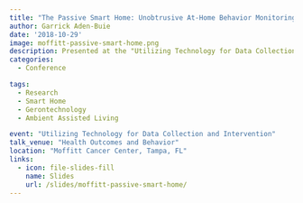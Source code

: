 ```yaml
---
title: "The Passive Smart Home: Unobtrusive At-Home Behavior Monitoring"
author: Garrick Aden-Buie
date: '2018-10-29'
image: moffitt-passive-smart-home.png
description: Presented at the "Utilizing Technology for Data Collection and Intervention" mini-conference at Moffitt Cancer Center
categories:
  - Conference

tags:
  - Research
  - Smart Home
  - Gerontechnology
  - Ambient Assisted Living

event: "Utilizing Technology for Data Collection and Intervention"
talk_venue: "Health Outcomes and Behavior"
location: "Moffitt Cancer Center, Tampa, FL"
links:
  - icon: file-slides-fill
    name: Slides
    url: /slides/moffitt-passive-smart-home/
---
```

